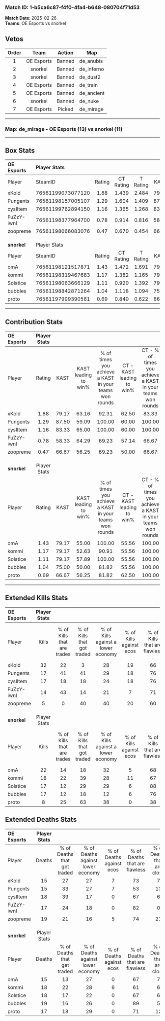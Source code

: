 ### Match ID: 1-b5ca6c87-f4f0-4fa4-b648-080704f71d53  
**Match Date**: 2025-02-26  
**Teams**: OE Esports vs snorkel  

## Vetos  

| Order | Team | Action | Map |
| :---: | :--: | :----: | --- |
| 1 | OE Esports | Banned | de_anubis |
| 2 | snorkel | Banned | de_inferno |
| 3 | snorkel | Banned | de_dust2 |
| 4 | OE Esports | Banned | de_train |
| 5 | OE Esports | Banned | de_ancient |
| 6 | snorkel | Banned | de_nuke |
| 7 | OE Esports | Picked | de_mirage |

---  

### **Map**: de_mirage - OE Esports (13) vs snorkel (11)  
---  

## Box Stats  

| **OE Esports** | Player Stats      |        |           |          |       |       |       |         |        |      |     |
| :- | :- | :-: | :-: | :-: | :-: | :-: | :-: | :-: | :-: | :-: | :-: |
| Player         | SteamID           | Rating | CT Rating | T Rating | KAST  |  ADR  | Kills | Assists | Deaths | K/D  | HS% |
| xKold          | 76561199073077120 |  1.88  |   1.439   |  2.484   | 79.17 | 125.2 |  32   |    5    |   15   | 2.13 | 25  |
| Pungents       | 76561198157005107 |  1.29  |   1.604   |  1.409   | 87.50 | 83.4  |  17   |   10    |   15   | 1.13 | 76  |
| cysIItem       | 76561199762894150 |  1.16  |   1.365   |  1.268   | 83.33 | 80.7  |  17   |    5    |   18   | 0.94 | 76  |
| FuZzY-iwnl     | 76561198377964700 |  0.78  |   0.914   |  0.816   | 58.33 | 48.1  |  14   |    2    |   17   | 0.82 | 42  |
| zoopreme       | 76561198066083076 |  0.47  |   0.670   |  0.454   | 66.67 | 45.2  |   5   |    5    |   19   | 0.26 | 40  |
|                |                   |        |           |          |       |       |       |         |        |      |     |
|                |                   |        |           |          |       |       |       |         |        |      |     |
|                |                   |        |           |          |       |       |       |         |        |      |     |
| **snorkel**    | Player Stats      |        |           |          |       |       |       |         |        |      |     |
| Player         | SteamID           | Rating | CT Rating | T Rating | KAST  |  ADR  | Kills | Assists | Deaths | K/D  | HS% |
| omA            | 76561198121517871 |  1.43  |   1.472   |  1.691   | 79.17 | 96.3  |  22   |    5    |   15   | 1.47 | 63  |
| kommi          | 76561198319467683 |  1.17  |   1.382   |  1.165   | 79.17 | 80.1  |  18   |    7    |   18   | 1.00 | 44  |
| Solstice       | 76561198063666129 |  1.11  |   0.920   |  1.392   | 79.17 | 70.8  |  17   |    8    |   18   | 0.94 | 47  |
| bubbIes        | 76561198842871264 |  1.04  |   1.118   |  1.094   | 75.00 | 69.6  |  17   |    4    |   19   | 0.89 | 47  |
| proto          | 76561197999390581 |  0.69  |   0.840   |  0.622   | 66.67 | 56.9  |   8   |   11    |   17   | 0.47 | 100 |
---  

## Contribution Stats  

| **OE Esports** | Player Stats |       |                      |                                                        |                           |                                                             |                          |                                                            |
| :- | :-: | :-: | :-: | :-: | :-: | :-: | :-: | :-: |
| Player         |    Rating    | KAST  | KAST leading to win% | % of times you achieve a KAST in your teams won rounds | CT - KAST leading to win% | CT - % of times you achieve a KAST in your teams won rounds | T - KAST leading to win% | T - % of times you achieve a KAST in your teams won rounds |
| xKold          |     1.88     | 79.17 |        63.16         |                         92.31                          |           62.50           |                            83.33                            |          63.64           |                           100.00                           |
| Pungents       |     1.29     | 87.50 |        59.09         |                         100.00                         |           60.00           |                           100.00                            |          58.33           |                           100.00                           |
| cysIItem       |     1.16     | 83.33 |        65.00         |                         100.00                         |           60.00           |                           100.00                            |          70.00           |                           100.00                           |
| FuZzY-iwnl     |     0.78     | 58.33 |        64.29         |                         69.23                          |           57.14           |                            66.67                            |          71.43           |                           71.43                            |
| zoopreme       |     0.47     | 66.67 |        56.25         |                         69.23                          |           50.00           |                            66.67                            |          62.50           |                           71.43                            |
|                |              |       |                      |                                                        |                           |                                                             |                          |                                                            |
|                |              |       |                      |                                                        |                           |                                                             |                          |                                                            |
|                |              |       |                      |                                                        |                           |                                                             |                          |                                                            |
| **snorkel**    | Player Stats |       |                      |                                                        |                           |                                                             |                          |                                                            |
| Player         |    Rating    | KAST  | KAST leading to win% | % of times you achieve a KAST in your teams won rounds | CT - KAST leading to win% | CT - % of times you achieve a KAST in your teams won rounds | T - KAST leading to win% | T - % of times you achieve a KAST in your teams won rounds |
| omA            |     1.43     | 79.17 |        55.00         |                         100.00                         |           55.56           |                           100.00                            |          54.55           |                           100.00                           |
| kommi          |     1.17     | 79.17 |        52.63         |                         90.91                          |           55.56           |                           100.00                            |          50.00           |                           83.33                            |
| Solstice       |     1.11     | 79.17 |        57.89         |                         100.00                         |           55.56           |                           100.00                            |          60.00           |                           100.00                           |
| bubbIes        |     1.04     | 75.00 |        50.00         |                         81.82                          |           55.56           |                           100.00                            |          44.44           |                           66.67                            |
| proto          |     0.69     | 66.67 |        56.25         |                         81.82                          |           62.50           |                           100.00                            |          50.00           |                           66.67                            |
---  

## Extended Kills Stats  

| **OE Esports** | Player Stats |                            |                            |                                    |                         |                              |                                 |                                       |                    |           |
| :- | :-: | :-: | :-: | :-: | :-: | :-: | :-: | :-: | :-: | :-: |
| Player         |    Kills     | % of Kills that are trades | % of Kills that got traded | % of Kills against a lower economy | % of Kills against ecos | % of Kills that are flawless | % of Kills that are close duels | % of Kills that are assisted by flash | Pistol Round Kills | AWP Kills |
| xKold          |      32      |             22             |             3              |                 28                 |           19            |              66              |                3                |                   3                   |         0          |    16     |
| Pungents       |      17      |             41             |             41             |                 29                 |           18            |              76              |                6                |                   0                   |         4          |     0     |
| cysIItem       |      17      |             18             |             18             |                 24                 |           18            |              76              |               18                |                  12                   |         1          |     0     |
| FuZzY-iwnl     |      14      |             43             |             14             |                 21                 |            7            |              71              |                0                |                   0                   |         1          |     0     |
| zoopreme       |      5       |             0              |             40             |                 40                 |           20            |              60              |               20                |                   0                   |         0          |     0     |
|                |              |                            |                            |                                    |                         |                              |                                 |                                       |                    |           |
|                |              |                            |                            |                                    |                         |                              |                                 |                                       |                    |           |
|                |              |                            |                            |                                    |                         |                              |                                 |                                       |                    |           |
| **snorkel**    | Player Stats |                            |                            |                                    |                         |                              |                                 |                                       |                    |           |
| Player         |    Kills     | % of Kills that are trades | % of Kills that got traded | % of Kills against a lower economy | % of Kills against ecos | % of Kills that are flawless | % of Kills that are close duels | % of Kills that are assisted by flash | Pistol Round Kills | AWP Kills |
| omA            |      22      |             14             |             18             |                 32                 |            5            |              68              |                9                |                   0                   |         2          |     1     |
| kommi          |      18      |             22             |             39             |                 28                 |           11            |              67              |                6                |                   6                   |         4          |     0     |
| Solstice       |      17      |             12             |             29             |                 29                 |            6            |              88              |                6                |                  12                   |         1          |     0     |
| bubbIes        |      17      |             12             |             18             |                 12                 |            6            |              76              |               12                |                   6                   |         1          |     5     |
| proto          |      8       |             25             |             63             |                 38                 |            0            |              38              |               25                |                  13                   |         1          |     0     |
## Extended Deaths Stats  

| **OE Esports** | Player Stats |                             |                                   |                          |                               |                            |                           |               |
| :- | :-: | :-: | :-: | :-: | :-: | :-: | :-: | :-: |
| Player         |    Deaths    | % of Deaths that get traded | % of Deaths against lower economy | % of Deaths against ecos | % of Deaths that are flawless | % of Deaths that are close | % of Deaths while blinded | Deaths to AWP |
| xKold          |      15      |             27              |                27                 |            7             |              73               |             7              |             7             |       1       |
| Pungents       |      15      |             33              |                27                 |            7             |              53               |             13             |             0             |       0       |
| cysIItem       |      18      |             39              |                17                 |            0             |              67               |             6              |             0             |       2       |
| FuZzY-iwnl     |      17      |             24              |                18                 |            0             |              82               |             0              |            24             |       2       |
| zoopreme       |      19      |             21              |                16                 |            5             |              74               |             21             |             0             |       1       |
|                |              |                             |                                   |                          |                               |                            |                           |               |
|                |              |                             |                                   |                          |                               |                            |                           |               |
|                |              |                             |                                   |                          |                               |                            |                           |               |
| **snorkel**    | Player Stats |                             |                                   |                          |                               |                            |                           |               |
| Player         |    Deaths    | % of Deaths that get traded | % of Deaths against lower economy | % of Deaths against ecos | % of Deaths that are flawless | % of Deaths that are close | % of Deaths while blinded | Deaths to AWP |
| omA            |      15      |             13              |                27                 |            0             |              67               |             7              |             0             |       4       |
| kommi          |      18      |             22              |                28                 |            6             |              61               |             6              |            11             |       5       |
| Solstice       |      18      |             17              |                22                 |            0             |              67               |             6              |             6             |       0       |
| bubbIes        |      19      |             16              |                26                 |            0             |              89               |             5              |             0             |       6       |
| proto          |      17      |             18              |                29                 |            0             |              71               |             12             |             0             |       1       |
